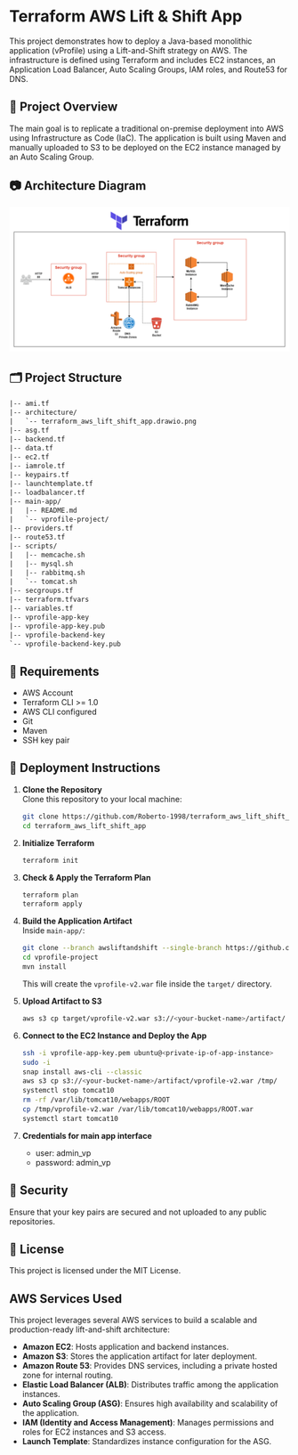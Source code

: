 
# Terraform AWS Lift & Shift App

This project demonstrates how to deploy a Java-based monolithic application (vProfile) using a Lift-and-Shift strategy on AWS. The infrastructure is defined using Terraform and includes EC2 instances, an Application Load Balancer, Auto Scaling Groups, IAM roles, and Route53 for DNS.

## 📌 Project Overview

The main goal is to replicate a traditional on-premise deployment into AWS using Infrastructure as Code (IaC). The application is built using Maven and manually uploaded to S3 to be deployed on the EC2 instance managed by an Auto Scaling Group.

## 📷 Architecture Diagram

![Architecture](architecture/terraform_aws_lift_shift_app.drawio.png)


## 🗂️ Project Structure

```
|-- ami.tf
|-- architecture/
|   `-- terraform_aws_lift_shift_app.drawio.png
|-- asg.tf
|-- backend.tf
|-- data.tf
|-- ec2.tf
|-- iamrole.tf
|-- keypairs.tf
|-- launchtemplate.tf
|-- loadbalancer.tf
|-- main-app/
|   |-- README.md
|   `-- vprofile-project/
|-- providers.tf
|-- route53.tf
|-- scripts/
|   |-- memcache.sh
|   |-- mysql.sh
|   |-- rabbitmq.sh
|   `-- tomcat.sh
|-- secgroups.tf
|-- terraform.tfvars
|-- variables.tf
|-- vprofile-app-key
|-- vprofile-app-key.pub
|-- vprofile-backend-key
`-- vprofile-backend-key.pub
```

## 🧰 Requirements

- AWS Account
- Terraform CLI >= 1.0
- AWS CLI configured
- Git
- Maven
- SSH key pair

## 🚀 Deployment Instructions

1. **Clone the Repository**  
   Clone this repository to your local machine:

   ```bash
   git clone https://github.com/Roberto-1998/terraform_aws_lift_shift_app.git
   cd terraform_aws_lift_shift_app
   ```

2. **Initialize Terraform**  
   ```bash
   terraform init
   ```

3. **Check & Apply the Terraform Plan**  
   ```bash
   terraform plan
   terraform apply
   ```

4. **Build the Application Artifact**  
   Inside `main-app/`:

   ```bash
   git clone --branch awsliftandshift --single-branch https://github.com/Roberto-1998/vprofile-project.git
   cd vprofile-project
   mvn install
   ```

   This will create the `vprofile-v2.war` file inside the `target/` directory.

5. **Upload Artifact to S3**  
   ```bash
   aws s3 cp target/vprofile-v2.war s3://<your-bucket-name>/artifact/
   ```

6. **Connect to the EC2 Instance and Deploy the App**  
   ```bash
   ssh -i vprofile-app-key.pem ubuntu@<private-ip-of-app-instance>
   sudo -i
   snap install aws-cli --classic
   aws s3 cp s3://<your-bucket-name>/artifact/vprofile-v2.war /tmp/
   systemctl stop tomcat10
   rm -rf /var/lib/tomcat10/webapps/ROOT
   cp /tmp/vprofile-v2.war /var/lib/tomcat10/webapps/ROOT.war
   systemctl start tomcat10
   ```
   
7. **Credentials for main app interface**
   - user: admin_vp
   - password: admin_vp

## 🔐 Security

Ensure that your key pairs are secured and not uploaded to any public repositories.

## 📄 License

This project is licensed under the MIT License.

## AWS Services Used

This project leverages several AWS services to build a scalable and production-ready lift-and-shift architecture:

- **Amazon EC2**: Hosts application and backend instances.
- **Amazon S3**: Stores the application artifact for later deployment.
- **Amazon Route 53**: Provides DNS services, including a private hosted zone for internal routing.
- **Elastic Load Balancer (ALB)**: Distributes traffic among the application instances.
- **Auto Scaling Group (ASG)**: Ensures high availability and scalability of the application.
- **IAM (Identity and Access Management)**: Manages permissions and roles for EC2 instances and S3 access.
- **Launch Template**: Standardizes instance configuration for the ASG.
